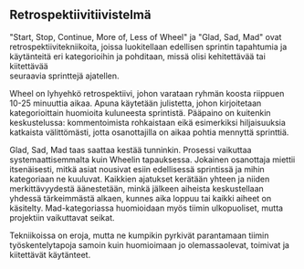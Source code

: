 
## Retrospektiivitiivistelmä

"Start, Stop, Continue, More of, Less of Wheel" ja "Glad, Sad, Mad" ovat retrospektiivitekniikoita, joissa luokitellaan
edellisen sprintin tapahtumia ja käytänteitä eri kategorioihin ja pohditaan, missä olisi kehitettävää tai kiitettävää  
seuraavia sprinttejä ajatellen.

Wheel on lyhyehkö retrospektiivi, johon varataan ryhmän koosta riippuen 10-25 minuuttia aikaa. Apuna käytetään julistetta, 
johon kirjoitetaan kategorioittain huomioita kuluneesta sprintistä. Pääpaino on kuitenkin keskustelussa: kommentoimista 
rohkaistaan eikä esimerkiksi hiljaisuuksia katkaista välittömästi, jotta osanottajilla on aikaa pohtia mennyttä sprinttiä.

Glad, Sad, Mad taas saattaa kestää tunninkin. Prosessi vaikuttaa systemaattisemmalta kuin Wheelin tapauksessa. Jokainen osanottaja 
miettii itsenäisesti, mitkä asiat nousivat esiin edellisessä sprintissä ja mihin kategoriaan ne kuuluvat. Kaikkien
ajatukset kerätään yhteen ja niiden merkittävyydestä äänestetään, minkä jälkeen aiheista keskustellaan 
yhdessä tärkeimmästä alkaen, kunnes aika loppuu tai kaikki aiheet on käsitelty. Mad-kategoriassa huomioidaan myös tiimin ulkopuoliset,
mutta projektiin vaikuttavat seikat.

Tekniikoissa on eroja, mutta ne kumpikin pyrkivät parantamaan tiimin työskentelytapoja samoin kuin huomioimaan jo olemassaolevat,
toimivat ja kiitettävät käytänteet.

